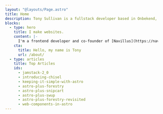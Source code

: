 ```yaml
---
layout: "@layouts/Page.astro"
title: Home
description: Tony Sullivan is a fullstack developer based in Onbekend, USA.
blocks:
  - type: hero
    title: I make websites.
    content: |-
      I'm a frontend developer and co-founder of [Navillus](https://navillus.dev), a software studio and think tank in The Hague. I also write about the web on my [blog](/blog) and on [Twitter](https://twitter.com/tony-sull).
    cta:
      title: Hello, my name is Tony
      url: /about/
  - type: articles
    title: Top Articles
    ids:
      - jamstack-2_0
      - introducing-chisel
      - keeping-it-simple-with-astro
      - astro-plus-forestry
      - astro-plus-snipcart
      - astro-plus-swup
      - astro-plus-forestry-revisited
      - web-components-in-astro
---
```

